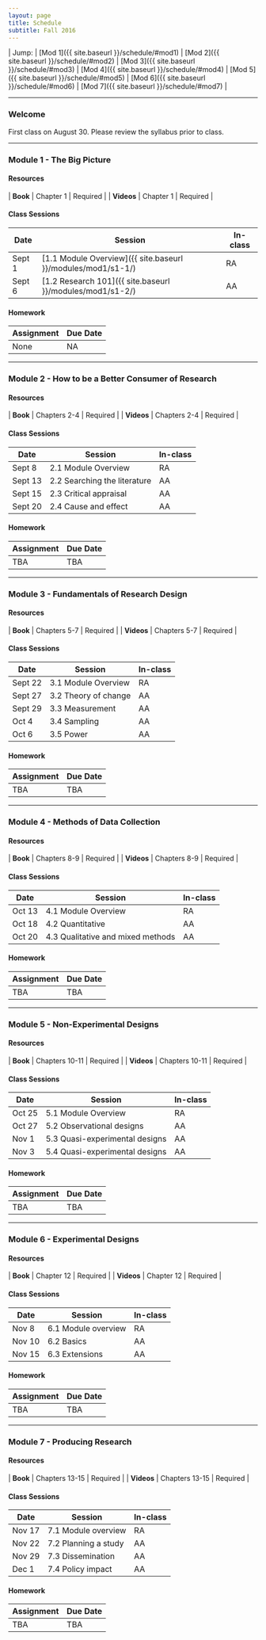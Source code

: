 ```yaml
---
layout: page
title: Schedule 
subtitle: Fall 2016
---
```


| Jump: | [Mod 1]({{ site.baseurl }}/schedule/#mod1) | [Mod 2]({{ site.baseurl }}/schedule/#mod2) | [Mod 3]({{ site.baseurl }}/schedule/#mod3) | [Mod 4]({{ site.baseurl }}/schedule/#mod4) | [Mod 5]({{ site.baseurl }}/schedule/#mod5) | [Mod 6]({{ site.baseurl }}/schedule/#mod6) | [Mod 7]({{ site.baseurl }}/schedule/#mod7) |

* * *

### Welcome

First class on August 30. Please review the syllabus prior to class.

* * *

### <a name="mod1"></a> Module 1 - The Big Picture


#### Resources

| **Book**   | Chapter 1 | Required |
| **Videos** | Chapter 1 | Required |

#### Class Sessions

| Date    | Session             | In-class |
|---------|---------------------|----------|
| Sept 1  | [1.1 Module Overview]({{ site.baseurl }}/modules/mod1/s1-1/) | RA       |
| Sept 6  | [1.2 Research 101]({{ site.baseurl }}/modules/mod1/s1-2/)    | AA       |

#### Homework

| Assignment                    | Due Date |
|-------------------------------|----------|
| None                          | NA       |

* * *

### <a name="mod2"></a> Module 2 - How to be a Better Consumer of Research

#### Resources

| **Book**   | Chapters 2-4 | Required |
| **Videos** | Chapters 2-4 | Required |

#### Class Sessions

| Date    | Session             | In-class |
|---------|---------------------|----------|
| Sept 8  | 2.1 Module Overview           | RA       |
| Sept 13 | 2.2 Searching the literature  | AA       |
| Sept 15 | 2.3 Critical appraisal        | AA       |
| Sept 20 | 2.4 Cause and effect          | AA       |

#### Homework

| Assignment                    | Due Date |
|-------------------------------|----------|
| TBA                           | TBA      |

* * *

### <a name="mod3"></a> Module 3 - Fundamentals of Research Design

#### Resources

| **Book**   | Chapters 5-7 | Required |
| **Videos** | Chapters 5-7 | Required |

#### Class Sessions

| Date    | Session             | In-class |
|---------|---------------------|----------|
| Sept 22  | 3.1 Module Overview           | RA       |
| Sept 27 | 3.2 Theory of change  | AA       |
| Sept 29 | 3.3 Measurement        | AA       |
| Oct 4 | 3.4 Sampling          | AA       |
| Oct 6 | 3.5 Power          | AA       |

#### Homework

| Assignment                    | Due Date |
|-------------------------------|----------|
| TBA                           | TBA      |

* * *

### <a name="mod4"></a> Module 4 - Methods of Data Collection

#### Resources

| **Book**   | Chapters 8-9 | Required |
| **Videos** | Chapters 8-9 | Required |

#### Class Sessions

| Date    | Session             | In-class |
|---------|---------------------|----------|
| Oct 13  | 4.1 Module Overview           | RA       |
| Oct 18 | 4.2 Quantitative  | AA       |
| Oct 20 | 4.3 Qualitative and mixed methods          | AA       |

#### Homework

| Assignment                    | Due Date |
|-------------------------------|----------|
| TBA                           | TBA      |

* * *

### <a name="mod5"></a> Module 5 - Non-Experimental Designs

#### Resources

| **Book**   | Chapters 10-11 | Required |
| **Videos** | Chapters 10-11 | Required |

#### Class Sessions

| Date    | Session             | In-class |
|---------|---------------------|----------|
| Oct 25  | 5.1 Module Overview           | RA       |
| Oct 27 | 5.2 Observational designs  | AA       |
| Nov 1 | 5.3 Quasi-experimental designs          | AA       |
| Nov 3 | 5.4 Quasi-experimental designs          | AA       |

#### Homework

| Assignment                    | Due Date |
|-------------------------------|----------|
| TBA                           | TBA      |

* * *

### <a name="mod6"></a> Module 6 - Experimental Designs

#### Resources

| **Book**   | Chapter 12 | Required |
| **Videos** | Chapter 12 | Required |

#### Class Sessions

| Date    | Session             | In-class |
|---------|---------------------|----------|
| Nov 8 | 6.1 Module overview          | RA       |
| Nov 10 | 6.2 Basics          | AA       |
| Nov 15 | 6.3 Extensions          | AA       |

#### Homework

| Assignment                    | Due Date |
|-------------------------------|----------|
| TBA                           | TBA      |

* * *

### <a name="mod7"></a> Module 7 - Producing Research

#### Resources

| **Book**   | Chapters 13-15 | Required |
| **Videos** | Chapters 13-15 | Required |

#### Class Sessions

| Date    | Session             | In-class |
|---------|---------------------|----------|
| Nov 17 | 7.1 Module overview          | RA       |
| Nov 22 | 7.2 Planning a study          | AA       |
| Nov 29 | 7.3 Dissemination          | AA       |
| Dec 1 | 7.4 Policy impact          | AA       |

#### Homework

| Assignment                    | Due Date |
|-------------------------------|----------|
| TBA                           | TBA      |